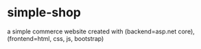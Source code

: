 # simple-shop
a simple commerce website created with (backend=asp.net core), (frontend=html, css, js, bootstrap)
